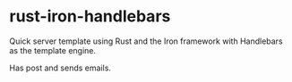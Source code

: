 # rust-iron-handlebars

Quick server template using Rust and the Iron framework with Handlebars as the template engine.

Has post and sends emails.
